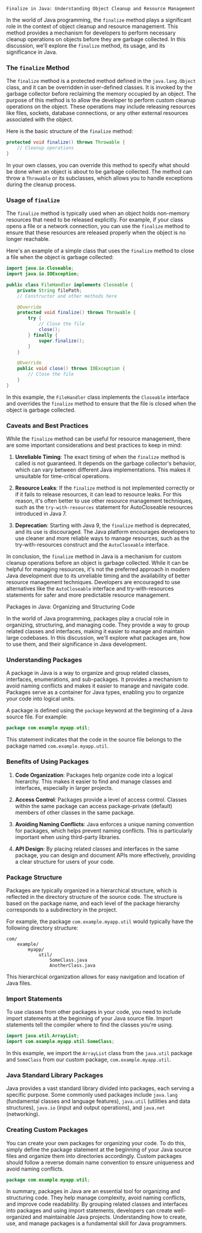     Finalize in Java: Understanding Object Cleanup and Resource Management

In the world of Java programming, the `finalize` method plays a significant role in the context of object cleanup and resource management. This method provides a mechanism for developers to perform necessary cleanup operations on objects before they are garbage collected. In this discussion, we'll explore the `finalize` method, its usage, and its significance in Java.

### The `finalize` Method

The `finalize` method is a protected method defined in the `java.lang.Object` class, and it can be overridden in user-defined classes. It is invoked by the garbage collector before reclaiming the memory occupied by an object. The purpose of this method is to allow the developer to perform custom cleanup operations on the object. These operations may include releasing resources like files, sockets, database connections, or any other external resources associated with the object.

Here is the basic structure of the `finalize` method:

```java
protected void finalize() throws Throwable {
    // Cleanup operations
}
```

In your own classes, you can override this method to specify what should be done when an object is about to be garbage collected. The method can throw a `Throwable` or its subclasses, which allows you to handle exceptions during the cleanup process.

### Usage of `finalize`

The `finalize` method is typically used when an object holds non-memory resources that need to be released explicitly. For example, if your class opens a file or a network connection, you can use the `finalize` method to ensure that these resources are released properly when the object is no longer reachable.

Here's an example of a simple class that uses the `finalize` method to close a file when the object is garbage collected:

```java
import java.io.Closeable;
import java.io.IOException;

public class FileHandler implements Closeable {
    private String filePath;
    // Constructor and other methods here

    @Override
    protected void finalize() throws Throwable {
        try {
            // Close the file
            close();
        } finally {
            super.finalize();
        }
    }

    @Override
    public void close() throws IOException {
        // Close the file
    }
}
```

In this example, the `FileHandler` class implements the `Closeable` interface and overrides the `finalize` method to ensure that the file is closed when the object is garbage collected.

### Caveats and Best Practices

While the `finalize` method can be useful for resource management, there are some important considerations and best practices to keep in mind:

1. **Unreliable Timing**: The exact timing of when the `finalize` method is called is not guaranteed. It depends on the garbage collector's behavior, which can vary between different Java implementations. This makes it unsuitable for time-critical operations.

2. **Resource Leaks**: If the `finalize` method is not implemented correctly or if it fails to release resources, it can lead to resource leaks. For this reason, it's often better to use other resource management techniques, such as the `try-with-resources` statement for AutoCloseable resources introduced in Java 7.

3. **Deprecation**: Starting with Java 9, the `finalize` method is deprecated, and its use is discouraged. The Java platform encourages developers to use cleaner and more reliable ways to manage resources, such as the try-with-resources construct and the `AutoCloseable` interface.

In conclusion, the `finalize` method in Java is a mechanism for custom cleanup operations before an object is garbage collected. While it can be helpful for managing resources, it's not the preferred approach in modern Java development due to its unreliable timing and the availability of better resource management techniques. Developers are encouraged to use alternatives like the `AutoCloseable` interface and try-with-resources statements for safer and more predictable resource management.

Packages in Java: Organizing and Structuring Code

In the world of Java programming, packages play a crucial role in organizing, structuring, and managing code. They provide a way to group related classes and interfaces, making it easier to manage and maintain large codebases. In this discussion, we'll explore what packages are, how to use them, and their significance in Java development.

### Understanding Packages

A package in Java is a way to organize and group related classes, interfaces, enumerations, and sub-packages. It provides a mechanism to avoid naming conflicts and makes it easier to manage and navigate code. Packages serve as a container for Java types, enabling you to organize your code into logical units.

A package is defined using the `package` keyword at the beginning of a Java source file. For example:

```java
package com.example.myapp.util;
```

This statement indicates that the code in the source file belongs to the package named `com.example.myapp.util`.

### Benefits of Using Packages

1. **Code Organization**: Packages help organize code into a logical hierarchy. This makes it easier to find and manage classes and interfaces, especially in larger projects.

2. **Access Control**: Packages provide a level of access control. Classes within the same package can access package-private (default) members of other classes in the same package.

3. **Avoiding Naming Conflicts**: Java enforces a unique naming convention for packages, which helps prevent naming conflicts. This is particularly important when using third-party libraries.

4. **API Design**: By placing related classes and interfaces in the same package, you can design and document APIs more effectively, providing a clear structure for users of your code.

### Package Structure

Packages are typically organized in a hierarchical structure, which is reflected in the directory structure of the source code. The structure is based on the package name, and each level of the package hierarchy corresponds to a subdirectory in the project.

For example, the package `com.example.myapp.util` would typically have the following directory structure:

```
com/
    example/
        myapp/
            util/
                SomeClass.java
                AnotherClass.java
```

This hierarchical organization allows for easy navigation and location of Java files.

### Import Statements

To use classes from other packages in your code, you need to include import statements at the beginning of your Java source file. Import statements tell the compiler where to find the classes you're using.

```java
import java.util.ArrayList;
import com.example.myapp.util.SomeClass;
```

In this example, we import the `ArrayList` class from the `java.util` package and `SomeClass` from our custom package, `com.example.myapp.util`.

### Java Standard Library Packages

Java provides a vast standard library divided into packages, each serving a specific purpose. Some commonly used packages include `java.lang` (fundamental classes and language features), `java.util` (utilities and data structures), `java.io` (input and output operations), and `java.net` (networking).

### Creating Custom Packages

You can create your own packages for organizing your code. To do this, simply define the package statement at the beginning of your Java source files and organize them into directories accordingly. Custom packages should follow a reverse domain name convention to ensure uniqueness and avoid naming conflicts.

```java
package com.example.myapp.util;
```

In summary, packages in Java are an essential tool for organizing and structuring code. They help manage complexity, avoid naming conflicts, and improve code readability. By grouping related classes and interfaces into packages and using import statements, developers can create well-organized and maintainable Java projects. Understanding how to create, use, and manage packages is a fundamental skill for Java programmers.